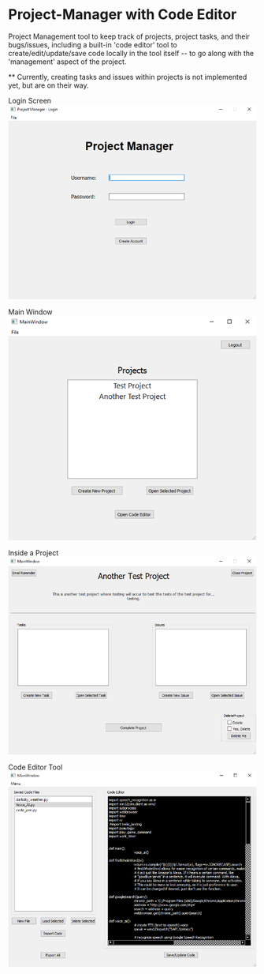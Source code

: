 # Project-Manager with Code Editor
Project Management tool to keep track of projects, project tasks, and their bugs/issues, including a built-in 'code editor' tool to create/edit/update/save code locally in the tool itself -- to go along with the 'management' aspect of the project.

** Currently, creating tasks and issues within projects is not implemented yet, but are on their way.

Login Screen  
![](/images/login_window.PNG)  

Main Window  
![](/images/main_window.PNG)  

Inside a Project  
![](/images/project_window.PNG)  

Code Editor Tool  
![](/images/code_editor_window.PNG)  

